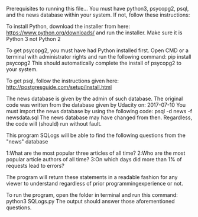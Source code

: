 Prerequisites to running this file...
You must have python3, psycopg2, psql, and the news 
database within your system.
If not, follow these instructions:

To install Python, download the installer from here:
https://www.python.org/downloads/
and run the installer. Make sure it is Python 3 not Python 2

To get psycopg2, you must have had Python installed first.
Open CMD or a terminal with administrator rights and run the following command:
pip install psycopg2
This should automatically complete the install of psycopg2 to your system.

To get psql, follow the instructions given here:
http://postgresguide.com/setup/install.html

The news database is given by the admin of such database.
The original code was written from the database given by Udacity on:
2017-07-10
You must import the news database by using the following code:
psql -d news -f newsdata.sql
The news database may have changed from then. Regardless, the code will
(should) run without fault.


This program SQLogs will be able to find the following questions from the "news" database

1:What are the most popular three articles of all time?
2:Who are the most popular article authors of all time?
3:On which days did more than 1% of requests lead to errors?

The program will return these statements in a readable fashion for any viewer to understand regardless of prior programmingexperience or not.

To run the program, open the folder in terminal and run this command:
python3 SQLogs.py
The output should answer those aforementioned questions.